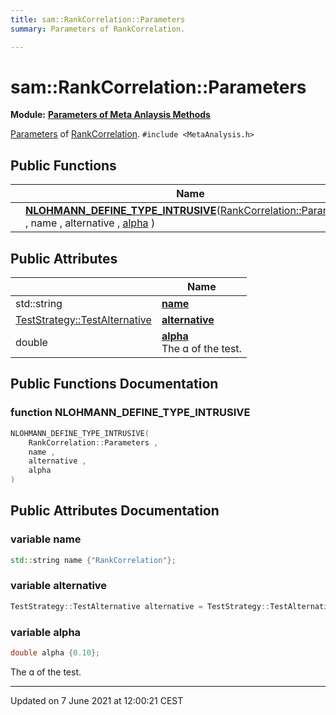 ```yaml
---
title: sam::RankCorrelation::Parameters
summary: Parameters of RankCorrelation. 

---
```


# sam::RankCorrelation::Parameters

**Module:** **[Parameters of Meta Anlaysis Methods](/doxygen/Modules/group___meta_analysis_parameters/)**



[Parameters]() of [RankCorrelation](/doxygen/Classes/classsam_1_1_rank_correlation/). 
`#include <MetaAnalysis.h>`

## Public Functions

|                | Name           |
| -------------- | -------------- |
| | **[NLOHMANN_DEFINE_TYPE_INTRUSIVE](/doxygen/Classes/structsam_1_1_rank_correlation_1_1_parameters/#function-nlohmann_define_type_intrusive)**([RankCorrelation::Parameters](/doxygen/Classes/structsam_1_1_rank_correlation_1_1_parameters/) , name , alternative , [alpha](/doxygen/Classes/structsam_1_1_rank_correlation_1_1_parameters/#variable-alpha) ) |

## Public Attributes

|                | Name           |
| -------------- | -------------- |
| std::string | **[name](/doxygen/Classes/structsam_1_1_rank_correlation_1_1_parameters/#variable-name)**  |
| [TestStrategy::TestAlternative](/doxygen/Classes/classsam_1_1_test_strategy/#enum-testalternative) | **[alternative](/doxygen/Classes/structsam_1_1_rank_correlation_1_1_parameters/#variable-alternative)**  |
| double | **[alpha](/doxygen/Classes/structsam_1_1_rank_correlation_1_1_parameters/#variable-alpha)** <br>The ɑ of the test.  |

## Public Functions Documentation

### function NLOHMANN_DEFINE_TYPE_INTRUSIVE

```cpp
NLOHMANN_DEFINE_TYPE_INTRUSIVE(
    RankCorrelation::Parameters ,
    name ,
    alternative ,
    alpha 
)
```


## Public Attributes Documentation

### variable name

```cpp
std::string name {"RankCorrelation"};
```


### variable alternative

```cpp
TestStrategy::TestAlternative alternative = TestStrategy::TestAlternative::TwoSided;
```


### variable alpha

```cpp
double alpha {0.10};
```

The ɑ of the test. 

-------------------------------

Updated on  7 June 2021 at 12:00:21 CEST